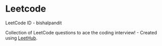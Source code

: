 # Leetcode
LeetCode ID - bishalpandit 

Collection of LeetCode questions to ace the coding interview! - Created using [LeetHub](https://github.com/QasimWani/LeetHub).
